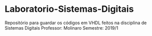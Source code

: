 # Laboratorio-Sistemas-Digitais
Repositório para guardar os códigos em VHDL feitos na disciplina de Sistemas Digitais
Professor: Molinaro
Semestre: 2019/1

